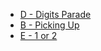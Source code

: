 * [D - Digits Parade](https://atcoder.jp/contests/abc135/tasks/abc135_d)
* [B - Picking Up](https://atcoder.jp/contests/diverta2019-2/tasks/diverta2019_2_b)
* [E - 1 or 2](https://atcoder.jp/contests/abc126/tasks/abc126_e)
